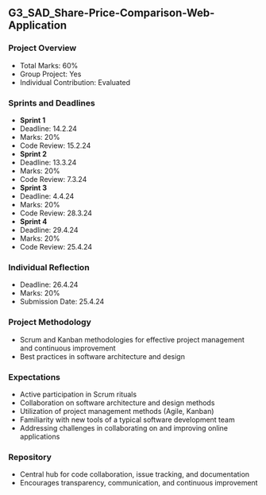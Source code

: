 ## G3_SAD_Share-Price-Comparison-Web-Application

### Project Overview

- Total Marks: 60%
- Group Project: Yes
- Individual Contribution: Evaluated

### Sprints and Deadlines

- **Sprint 1**
- Deadline: 14.2.24
- Marks: 20%
- Code Review: 15.2.24
- **Sprint 2**
- Deadline: 13.3.24
- Marks: 20%
- Code Review: 7.3.24
- **Sprint 3**
- Deadline: 4.4.24
- Marks: 20%
- Code Review: 28.3.24
- **Sprint 4**
- Deadline: 29.4.24
- Marks: 20%
- Code Review: 25.4.24

### Individual Reflection

- Deadline: 26.4.24
- Marks: 20%
- Submission Date: 25.4.24

### Project Methodology

- Scrum and Kanban methodologies for effective project management and continuous improvement
- Best practices in software architecture and design

### Expectations

- Active participation in Scrum rituals
- Collaboration on software architecture and design methods
- Utilization of project management methods (Agile, Kanban)
- Familiarity with new tools of a typical software development team
- Addressing challenges in collaborating on and improving online applications

### Repository

- Central hub for code collaboration, issue tracking, and documentation
- Encourages transparency, communication, and continuous improvement
